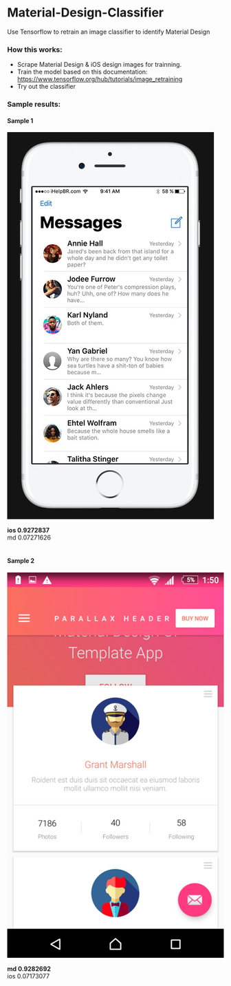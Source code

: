 # Material-Design-Classifier
Use Tensorflow to retrain an image classifier to identify Material Design


### How this works:
- Scrape Material Design & iOS design images for trainning.
- Train the model based on this documentation: https://www.tensorflow.org/hub/tutorials/image_retraining
- Try out the classifier


### Sample results:
#### Sample 1
![alt tag](https://github.com/auxdesigner/Material-Design-Classifier/raw/master/test/ios.jpg)

**ios 0.9272837**<br/>
md 0.07271626<br/><br/>

#### Sample 2
![alt tag](https://github.com/auxdesigner/Material-Design-Classifier/raw/master/test/md.jpg)

**md 0.9282692**<br/>
ios 0.07173077
